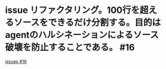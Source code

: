 # issue リファクタリング。100行を超えるソースをできるだけ分割する。目的はagentのハルシネーションによるソース破壊を防止することである。 #16
[issues #16](https://github.com/cat2151/cat-file-watcher/issues/16)


